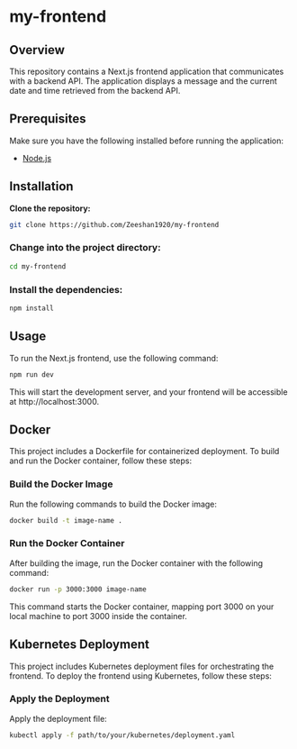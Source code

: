 # my-frontend

## Overview

This repository contains a Next.js frontend application that communicates with a backend API. The application displays a message and the current date and time retrieved from the backend API.

## Prerequisites

Make sure you have the following installed before running the application:
- [Node.js](https://nodejs.org/en)

## Installation

**Clone the repository:**
   ```bash
   git clone https://github.com/Zeeshan1920/my-frontend
```
### Change into the project directory:
```bash
cd my-frontend
```

### Install the dependencies:
```bash
npm install
```

## Usage
To run the Next.js frontend, use the following command:
```bash
npm run dev
```
This will start the development server, and your frontend will be accessible at http://localhost:3000.

## Docker
This project includes a Dockerfile for containerized deployment. To build and run the Docker container, follow these steps:

### Build the Docker Image
Run the following commands to build the Docker image:
```bash
docker build -t image-name .
```
### Run the Docker Container
After building the image, run the Docker container with the following command:
```bash
docker run -p 3000:3000 image-name
```
This command starts the Docker container, mapping port 3000 on your local machine to port 3000 inside the container.

## Kubernetes Deployment
This project includes Kubernetes deployment files for orchestrating the frontend. To deploy the frontend using Kubernetes, follow these steps:

### Apply the Deployment
Apply the deployment file:
```bash
kubectl apply -f path/to/your/kubernetes/deployment.yaml
```

